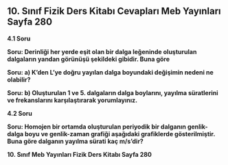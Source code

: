 ## 10. Sınıf Fizik Ders Kitabı Cevapları Meb Yayınları Sayfa 280

**4.1 Soru**

**Soru: Derinliği her yerde eşit olan bir dalga leğeninde oluşturulan dalgaların yandan görünüşü şekildeki gibidir. Buna göre**

**Soru: a) K’den L’ye doğru yayılan dalga boyundaki değişimin nedeni ne olabilir?**

**Soru: b) Oluşturulan 1 ve 5. dalgaların dalga boylarını, yayılma süratlerini ve frekanslarını karşılaştırarak yorumlayınız.**

**4.2 Soru**

**Soru: Homojen bir ortamda oluşturulan periyodik bir dalganın genlik-dalga boyu ve genlik-zaman grafiği aşağıdaki grafiklerde gösterilmiştir. Buna göre dalganın yayılma sürati kaç m/s’dir?**

**10. Sınıf Meb Yayınları Fizik Ders Kitabı Sayfa 280**